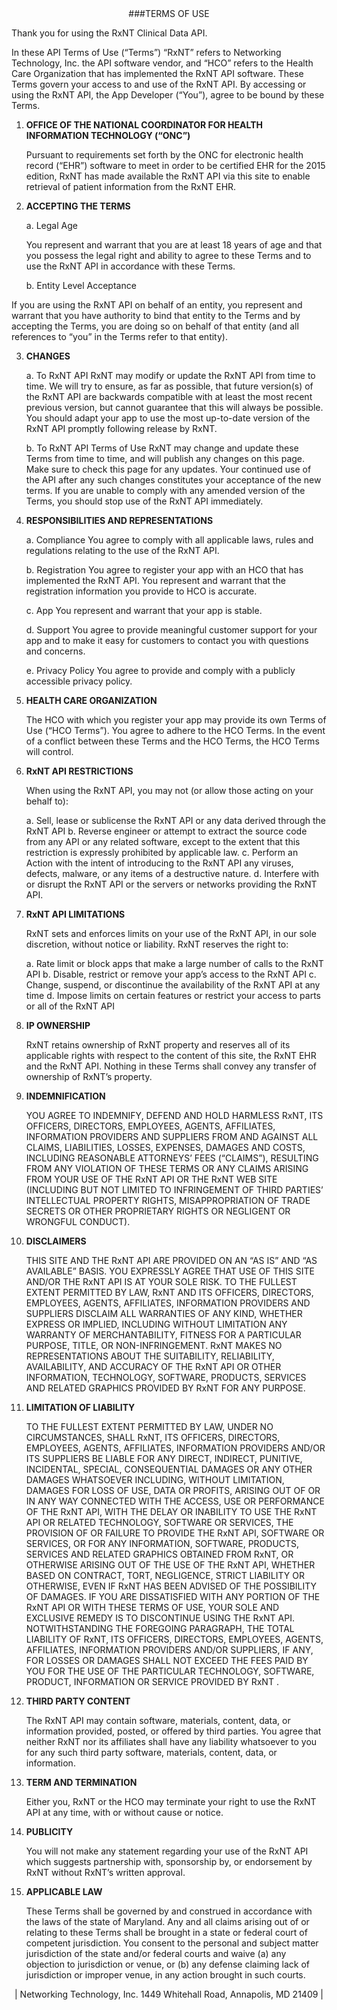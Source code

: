 <center>###TERMS OF USE</center>

Thank you for using the RxNT Clinical Data API.

In these API Terms of Use (“Terms”) “RxNT” refers to Networking Technology, Inc. the API software vendor, and “HCO” refers to the Health Care Organization that has implemented the RxNT API software.  These Terms govern your access to and use of the RxNT API.  By accessing or using the RxNT API, the App Developer (“You”), agree to be bound by these Terms.  

1. **OFFICE OF THE NATIONAL COORDINATOR FOR HEALTH INFORMATION TECHNOLOGY (“ONC”)**

    Pursuant to requirements set forth by the ONC for electronic health record (“EHR”) software to meet in order to be certified EHR for the 2015 edition, RxNT has made available the RxNT API via this site to enable retrieval of patient information from the RxNT EHR. 

2. **ACCEPTING THE TERMS**

    a. Legal Age
    
    You represent and warrant that you are at least 18 years of age and that you possess the legal right and ability to agree to these Terms and to use the RxNT API in accordance with these Terms.

     b. Entity Level Acceptance 
     
  If you are using the RxNT API on behalf of an entity, you represent and warrant that you have authority to bind that entity to the Terms and by accepting the Terms, you are doing so on behalf of that entity (and all references to “you” in the Terms refer to that entity).

3. **CHANGES**

    a. To RxNT API
    RxNT may modify or update the RxNT API from time to time. We will try to ensure, as far as possible, that future version(s) of the RxNT API are backwards compatible with at least the most recent previous version, but cannot guarantee that this will always be possible. You should adapt your app to use the most up-to-date version of the RxNT API promptly following release by RxNT.  

    b. To RxNT API Terms of Use
    RxNT may change and update these Terms from time to time, and will publish any changes on this page.  Make sure to check this page for any updates.  Your continued use of the API after any such changes constitutes your acceptance of the new terms.   If you are unable to comply with any amended version of the Terms, you should stop use of the RxNT API immediately.

4. **RESPONSIBILITIES AND REPRESENTATIONS**

    a. Compliance
    You agree to comply with all applicable laws, rules and regulations relating to the use of the RxNT API.

    b. Registration
     You agree to register your app with an HCO that has implemented the RxNT API.  You represent and warrant that the registration information you provide to HCO is accurate.

    c. App
    You represent and warrant that your app is stable.

    d. Support
    You agree to provide meaningful customer support for your app and to make it easy for customers to contact you with questions and concerns.

    e. Privacy Policy
    You agree to provide and comply with a publicly accessible privacy policy.  

5. **HEALTH CARE ORGANIZATION**

    The HCO with which you register your app may provide its own Terms of Use (“HCO Terms”).  You agree to adhere to the HCO    Terms.  In the event of a conflict between these Terms and the HCO Terms, the HCO Terms will control.  

6. **RxNT API RESTRICTIONS**

    When using the RxNT API, you may not (or allow those acting on your behalf to):
    
    a. Sell, lease or sublicense the RxNT API or any data derived through the RxNT API 
    b. Reverse engineer or attempt to extract the source code from any API or any related software, except to the extent that this restriction is expressly prohibited by applicable law. 
    c. Perform an Action with the intent of introducing to the RxNT API any viruses, defects, malware, or any items of a destructive nature. 
    d. Interfere with or disrupt the RxNT API or the servers or networks providing the RxNT API.  

7. **RxNT API LIMITATIONS**

    RxNT sets and enforces limits on your use of the RxNT API, in our sole discretion, without notice or liability.   RxNT reserves the right to:  

    a. Rate limit or block apps that make a large number of calls to the RxNT API 
    b. Disable, restrict or remove your app’s access to the RxNT API 
    c. Change, suspend, or discontinue the availability of the RxNT API at any time 
    d. Impose limits on certain features or restrict your access to parts or all of the RxNT API

8. **IP OWNERSHIP**

    RxNT retains ownership of RxNT property and reserves all of its applicable rights with respect to the content of this site, the RxNT EHR and the RxNT API.  Nothing in these Terms shall convey any transfer of ownership of RxNT’s property.

9. **INDEMNIFICATION**

    YOU AGREE TO INDEMNIFY, DEFEND AND HOLD HARMLESS RxNT, ITS OFFICERS, DIRECTORS, EMPLOYEES, AGENTS, AFFILIATES, INFORMATION PROVIDERS AND SUPPLIERS FROM AND AGAINST ALL CLAIMS, LIABILITIES, LOSSES, EXPENSES, DAMAGES AND COSTS, INCLUDING REASONABLE ATTORNEYS’ FEES (“CLAIMS”), RESULTING FROM ANY VIOLATION OF THESE TERMS OR ANY CLAIMS ARISING FROM YOUR USE OF THE RxNT API OR THE RxNT WEB SITE (INCLUDING BUT NOT LIMITED TO  INFRINGEMENT OF THIRD PARTIES’ INTELLECTUAL PROPERTY RIGHTS, MISAPPROPRIATION OF TRADE SECRETS OR OTHER PROPRIETARY RIGHTS OR NEGLIGENT OR WRONGFUL CONDUCT).

10. **DISCLAIMERS**

    THIS SITE AND THE RxNT API ARE PROVIDED ON AN “AS IS” AND “AS AVAILABLE” BASIS.  YOU EXPRESSLY AGREE THAT USE OF THIS SITE AND/OR THE RxNT API IS AT YOUR SOLE RISK.  TO THE FULLEST EXTENT PERMITTED BY LAW, RxNT AND ITS OFFICERS, DIRECTORS, EMPLOYEES, AGENTS, AFFILIATES, INFORMATION PROVIDERS AND SUPPLIERS DISCLAIM ALL WARRANTIES OF ANY KIND, WHETHER EXPRESS OR IMPLIED, INCLUDING WITHOUT LIMITATION ANY WARRANTY OF MERCHANTABILITY, FITNESS FOR A PARTICULAR PURPOSE, TITLE, OR NON-INFRINGEMENT.  RxNT MAKES NO REPRESENTATIONS ABOUT THE SUITABILITY, RELIABILITY, AVAILABILITY, AND ACCURACY OF THE RxNT API OR OTHER INFORMATION, TECHNOLOGY, SOFTWARE, PRODUCTS, SERVICES AND RELATED GRAPHICS PROVIDED BY RxNT FOR ANY PURPOSE.

11. **LIMITATION OF LIABILITY**

    TO THE FULLEST EXTENT PERMITTED BY LAW, UNDER NO CIRCUMSTANCES, SHALL RxNT, ITS OFFICERS, DIRECTORS, EMPLOYEES, AGENTS, AFFILIATES, INFORMATION PROVIDERS AND/OR ITS SUPPLIERS BE LIABLE FOR ANY DIRECT, INDIRECT, PUNITIVE, INCIDENTAL, SPECIAL, CONSEQUENTIAL DAMAGES OR ANY OTHER DAMAGES WHATSOEVER INCLUDING, WITHOUT LIMITATION, DAMAGES FOR LOSS OF USE, DATA OR PROFITS, ARISING OUT OF OR IN ANY WAY CONNECTED WITH THE ACCESS, USE OR PERFORMANCE OF THE RxNT API, WITH THE DELAY OR INABILITY TO USE THE RxNT API OR RELATED TECHNOLOGY, SOFTWARE OR SERVICES, THE PROVISION OF OR FAILURE TO PROVIDE THE RxNT API, SOFTWARE OR SERVICES, OR FOR ANY INFORMATION, SOFTWARE, PRODUCTS, SERVICES AND RELATED GRAPHICS OBTAINED FROM RxNT, OR OTHERWISE ARISING OUT OF THE USE OF THE RxNT API, WHETHER BASED ON CONTRACT, TORT, NEGLIGENCE, STRICT LIABILITY OR OTHERWISE, EVEN IF RxNT HAS BEEN ADVISED OF THE POSSIBILITY OF DAMAGES. IF YOU ARE DISSATISFIED WITH ANY PORTION OF THE RxNT API OR WITH THESE TERMS OF USE, YOUR SOLE AND EXCLUSIVE REMEDY IS TO DISCONTINUE USING THE RxNT API. NOTWITHSTANDING THE FOREGOING PARAGRAPH, THE TOTAL LIABILITY OF RxNT, ITS OFFICERS, DIRECTORS, EMPLOYEES, AGENTS, AFFILIATES,  INFORMATION PROVIDERS AND/OR SUPPLIERS, IF ANY, FOR LOSSES OR DAMAGES SHALL NOT EXCEED THE FEES PAID BY YOU FOR THE USE OF THE PARTICULAR TECHNOLOGY, SOFTWARE, PRODUCT, INFORMATION OR SERVICE PROVIDED BY RxNT .

12. **THIRD PARTY CONTENT**

    The RxNT API may contain software, materials, content, data, or information provided, posted, or offered by third parties.  You agree that neither RxNT nor its affiliates shall have any liability whatsoever to you for any such third party software, materials, content, data, or information.

13. **TERM AND TERMINATION** 

    Either you, RxNT or the HCO may terminate your right to use the RxNT API at any time, with or without cause or notice.  

14. **PUBLICITY**

    You will not make any statement regarding your use of the RxNT API which suggests partnership with, sponsorship by, or endorsement by RxNT without RxNT’s written approval.  

15. **APPLICABLE LAW**

    These Terms shall be governed by and construed in accordance with the laws of the state of Maryland.  Any and all claims arising out of or relating to these Terms shall be brought in a state or federal court of competent jurisdiction.  You consent to the personal and subject matter jurisdiction of the state and/or federal courts and waive (a) any objection to jurisdiction or venue, or (b) any defense claiming lack of jurisdiction or improper venue, in any action brought in such courts.

<center>  | Networking Technology, Inc. 1449 Whitehall Road, Annapolis, MD 21409 |  </center>
